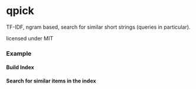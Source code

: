 qpick
===

TF-IDF, ngram based, search for similar short strings (queries in particular).

licensed under MIT


### Example

#### Build Index

#### Search for similar items in the index
